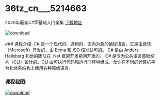 # 36tz_cn___5214663
2020年最新C#零基础入门全集
[下载地址](http://www.36tz.cn/article/5214663 "下载地址")
<br/></br>[![download](http://36tz.cn/muke_img/2020_07_1-97.png "下载地址")](http://www.36tz.cn/article/5214663 "下载地址")
<br/></br>### 课程介绍:
C# 是一个现代的、通用的、面向对象的编程语言，它是由微软（Microsoft）开发的，由 Ecma 和 ISO 核准认可的。
C# 是由 Anders Hejlsberg 和他的团队在 .Net 框架开发期间开发的。
C# 是专为公共语言基础结构（CLI）设计的。CLI 由可执行代码和运行时环境组成，允许在不同的计算机平台和体系结构上使用各种高级语言。

### 课程截图:
[![download](http://36tz.cn/muke_img/2020_07_2-98.png "下载地址")](http://www.36tz.cn/article/5214663 "下载地址")
